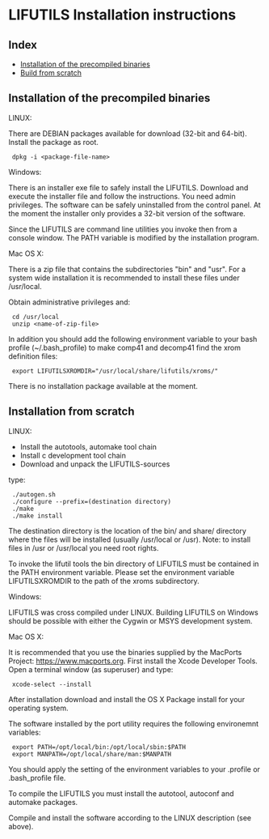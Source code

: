 LIFUTILS Installation instructions
==================================

Index
-----

* [Installation of the precompiled binaries](#installation-of-the-precompiled-binaries)
* [Build from scratch](#build-from-scratch)


Installation of the precompiled binaries
----------------------------------------

LINUX:

There are DEBIAN packages available for download (32-bit and 64-bit).
Install the package as root.

     dpkg -i <package-file-name>


Windows:

There is an installer exe file to safely install the LIFUTILS. Download and
execute the installer file and follow the instructions. You need admin privileges.
The software can be safely uninstalled from the control panel. At the moment the
installer only provides a 32-bit version of the software.

Since the LIFUTILS are command line utilities you invoke then from a console window.
The PATH variable is modified by the installation program.


Mac OS X:

There is a zip file that contains the subdirectories "bin" and "usr". For a
system wide installation it is recommended to install these files under
/usr/local.

Obtain administrative privileges and:

     cd /usr/local
     unzip <name-of-zip-file>

In addition you should add the following environment variable to your 
bash profile (~/.bash_profile) to make comp41 and decomp41 find the
xrom definition files:

     export LIFUTILSXROMDIR="/usr/local/share/lifutils/xroms/"

There is no installation package available at the moment.


Installation from scratch
-------------------------

LINUX:

* Install the autotools, automake tool chain
* Install c development tool chain
* Download and unpack the LIFUTILS-sources

type:

     ./autogen.sh
     ./configure --prefix=(destination directory)
     ./make
     ./make install

The destination directory is the location of the bin/ and share/ directory
where the files will be installed (usually /usr/local or /usr).
Note: to install files in /usr or /usr/local you need root rights.

To invoke the lifutil tools the bin directory of LIFUTILS must be contained in the
PATH environment variable. Please set the environment variable LIFUTILSXROMDIR
to the path of the xroms subdirectory.


Windows:

LIFUTILS was cross compiled under LINUX. Building LIFUTILS on Windows should
be possible with either the Cygwin or MSYS development system.


Mac OS X:

It is recommended that you use the binaries supplied by the MacPorts Project:
https://www.macports.org. First install the Xcode Developer Tools. Open a
terminal window (as superuser) and type:

     xcode-select --install

After installation download and install the OS X Package install for your
operating system.

The software installed by the port utility requires the following environemnt variables:

     export PATH=/opt/local/bin:/opt/local/sbin:$PATH
     export MANPATH=/opt/local/share/man:$MANPATH

You should apply the setting of the environment variables to your .profile or
.bash_profile file.

To compile the LIFUTILS you must install the autotool, autoconf and automake
packages.

Compile and install the software according to the LINUX description (see above).
